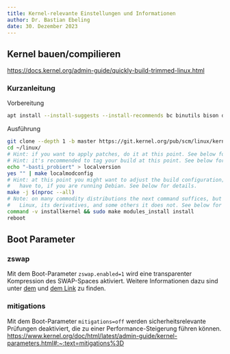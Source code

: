 ```yaml
---
title: Kernel-relevante Einstellungen und Informationen
author: Dr. Bastian Ebeling
date: 30. Dezember 2023
---
```


## Kernel bauen/compilieren

<https://docs.kernel.org/admin-guide/quickly-build-trimmed-linux.html>

### Kurzanleitung

Vorbereitung

```bash
apt install --install-suggests --install-recommends bc binutils bison dwarves flex gcc git make openssl pahole perl-base libssl-dev libelf-dev
```

Ausführung

```bash
git clone --depth 1 -b master https://git.kernel.org/pub/scm/linux/kernel/git/stable/linux.git ~/linux/
cd ~/linux/
# Hint: if you want to apply patches, do it at this point. See below for details.
# Hint: it's recommended to tag your build at this point. See below for details.
echo "-basti_probiert" > localversion
yes "" | make localmodconfig
# Hint: at this point you might want to adjust the build configuration; you'll
#   have to, if you are running Debian. See below for details.
make -j $(nproc --all)
# Note: on many commodity distributions the next command suffices, but on Arch
#   Linux, its derivatives, and some others it does not. See below for details.
command -v installkernel && sudo make modules_install install
reboot
```

## Boot Parameter

### zswap

Mit dem Boot-Parameter `zswap.enabled=1` wird eine transparenter Kompression des SWAP-Spaces aktiviert.
Weitere Informationen dazu sind unter [dem][MMzswap] und [dem Link][Doc418zswap] zu finden.

### mitigations

Mit dem Boot-Parameter `mitigations=off` werden sicherheitsrelevante Prüfungen deaktiviert, die zu einer Performance-Steigerung führen können.
<https://www.kernel.org/doc/html/latest/admin-guide/kernel-parameters.html#:~:text=mitigations%3D>

[MMzswap]: https://docs.kernel.org/admin-guide/mm/zswap.html "Kernel Admin Guide Memory Management: zswap"
[Doc418zswap]: https://www.kernel.org/doc/html/v4.18/vm/zswap.html "Kernel Doc Virtual Memory: zswap"
